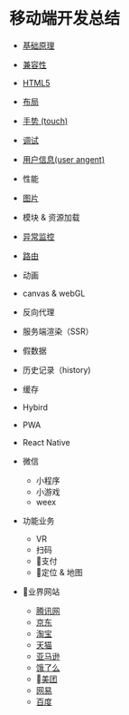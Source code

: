 # 移动端开发总结

* [基础原理](./Basic.md)

* [兼容性](./Compatibility.md)

* [HTML5](./HTML5.md)

* [布局](./Layout.md)

* [手势 (touch)](./Touch.md)
  
* [调试](./Debug.md)

* [用户信息(user angent)](./UserAgent.md)

* 性能

* [图片](./Image.md)

* 模块 & 资源加载

* [异常监控](./Monitor.md)

* [路由](./Router.md)

* 动画

* canvas & webGL

* 反向代理

* 服务端渲染（SSR）

* 假数据

* 历史记录（history)

* 缓存

* Hybird

* PWA

* React Native

* 微信
  * 小程序
  * 小游戏
  * weex

* 功能业务
  * VR
  * 扫码
  * 支付
  * 定位 & 地图
  
* 业界网站
  * [腾讯网](https://xw.qq.com/index.htm)
  * [京东](http://m.jd.com/)
  * [淘宝](https://h5.m.taobao.com/#index)
  * [天猫](https://www.tmall.com/#/main)
  * [亚马逊](https://www.amazon.cn/)
  * [饿了么](https://h5.ele.me/msite/)
  * [美团](http://i.meituan.com/)
  * [网易](http://news.163.com/mobile/)
  * [百度](https://www.baidu.com/)
